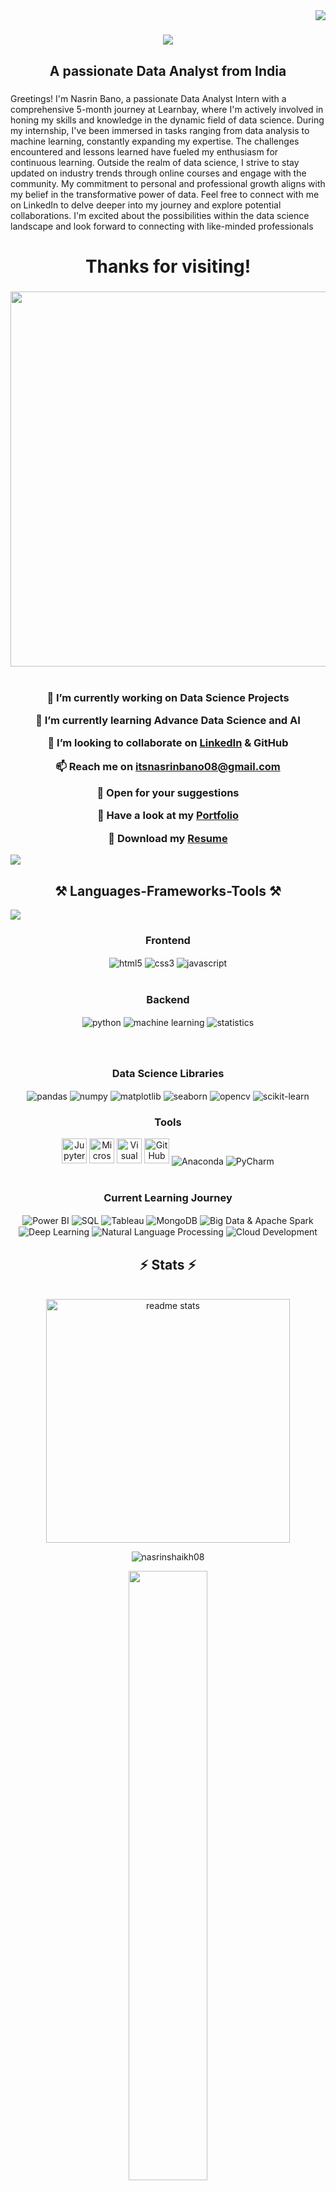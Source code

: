 <img align="right" src="https://visitor-badge.laobi.icu/badge?page_id=NasrinShaikh08.NasrinShaikh08" />

###

<h1 align="center">
    <a href="https://www.linkedin.com/in/nasrinshaikh/">
    <img src="https://readme-typing-svg.herokuapp.com/?font=Righteous&size=35&center=true&vCenter=true&width=500&height=70&duration=4000&lines=Hello!+👋;+I'm+Nasrin+Bano+👩🏼‍💻;" />
    </a>
</h1>

###

<h2 align="center">A passionate Data Analyst from India</h2>

###

Greetings! I'm Nasrin Bano, a passionate Data Analyst Intern with a comprehensive 5-month journey at Learnbay, where I'm actively involved in honing my skills and knowledge in the dynamic field of data science. During my internship, I've been immersed in tasks ranging from data analysis to machine learning, constantly expanding my expertise. The challenges encountered and lessons learned have fueled my enthusiasm for continuous learning. Outside the realm of data science, I strive to stay updated on industry trends through online courses and engage with the community. My commitment to personal and professional growth aligns with my belief in the transformative power of data. Feel free to connect with me on LinkedIn to delve deeper into my journey and explore potential collaborations. I'm excited about the possibilities within the data science landscape and look forward to connecting with like-minded professionals

###

<h1 align="center">
  Thanks for visiting!
</h1>

###

<img src="https://github.com/Anmol-Baranwal/Cool-GIFs-For-GitHub/assets/74038190/80728820-e06b-4f96-9c9e-9df46f0cc0a5" height="600" width="1000">
<br><br>
<!--  <p align="left"> <img src="https://github.com/Anmol-Baranwal/Cool-GIFs-For-GitHub/assets/74038190/80728820-e06b-4f96-9c9e-9df46f0cc0a5" width="600"> </p> --> 
<!-- <img  -->
<!-- src="https://camo.githubusercontent.com/a69ef1e4a173201181c22ac940c8b17935229d4d45ac5276631cbf4ba3d21db4/68747470733a2f2f6d69722d73332d63646e2d63662e626568616e63652e6e65742f70726f6a6563745f6d6f64756c65732f646973702f3630313031343131363737303437352e363036386265666634363430612e676966" />  -->
<!-- <img src="https://github.com/Anmol-Baranwal/Cool-GIFs-For-GitHub/assets/74038190/80728820-e06b-4f96-9c9e-9df46f0cc0a5" width="600"> -->
  
###

<h3 align="center">
  
 🔭 I’m currently working on **Data Science Projects**

 🌱 I’m currently learning **Advance Data Science and AI**

 👯 I’m looking to collaborate on **<a href="https://www.linkedin.com/in/nasrinshaikh/">LinkedIn</a> & GitHub**

 📫 Reach me on **itsnasrinbano08@gmail.com** 

 💬 Open for your suggestions
 
 💬 Have a look at my [Portfolio](###) 

 📄 Download my <a href="###">Resume</a>
</h3>

<img src="https://user-images.githubusercontent.com/73097560/115834477-dbab4500-a447-11eb-908a-139a6edaec5c.gif">
<h2 align="center">⚒️ Languages-Frameworks-Tools ⚒️</h2>
<img src="https://user-images.githubusercontent.com/73097560/115834477-dbab4500-a447-11eb-908a-139a6edaec5c.gif">

 <div align="center"><h3 align="center">Frontend</h3>
    <img src="https://img.shields.io/badge/html5-%23E34F26.svg?style=for-the-badge&logo=html5&logoColor=white" align="center" alt="html5">
    <img src = "https://img.shields.io/badge/css3-%231572B6.svg?style=for-the-badge&logo=css3&logoColor=white" align="center" alt="css3">
    <img src ="https://img.shields.io/badge/javascript-%23323330.svg?style=for-the-badge&logo=javascript&logoColor=%23F7DF1E" align="center" alt="javascript">
</div>
<br/>

###

  <div align="center"><h3 align="center">Backend</h3> 
    <img src="https://img.shields.io/badge/python-%233776AB.svg?style=for-the-badge&logo=python&logoColor=white" align="center" alt="python">
    <img src="https://img.shields.io/badge/machine%20learning-%23000000.svg?style=for-the-badge&logo=machine-learning&logoColor=white" align="center" alt="machine learning">
    <img src="https://img.shields.io/badge/statistics-%23150458.svg?style=for-the-badge&logo=statistics&logoColor=white" align="center" alt="statistics">
 </div>

 ###

  <br/>
  <div align="center"><h3 align="center">Data Science Libraries</h3> 
    <img src="https://img.shields.io/badge/pandas-%23150458.svg?style=for-the-badge&logo=pandas&logoColor=white" align="center" alt="pandas">
    <img src="https://img.shields.io/badge/numpy-%23013243.svg?style=for-the-badge&logo=numpy&logoColor=white" align="center" alt="numpy">
    <img src="https://img.shields.io/badge/matplotlib-%23E34F26.svg?style=for-the-badge&logo=matplotlib&logoColor=white" align="center" alt="matplotlib">
    <img src="https://img.shields.io/badge/seaborn-%237643A6.svg?style=for-the-badge&logo=seaborn&logoColor=white" align="center" alt="seaborn">
    <img src="https://img.shields.io/badge/opencv-%233776AB.svg?style=for-the-badge&logo=opencv&logoColor=white" align="center" alt="opencv">
    <img src="https://img.shields.io/badge/scikit--learn-%23F7931E.svg?style=for-the-badge&logo=scikit-learn&logoColor=white" align="center" alt="scikit-learn">
 </div>

####
 
  <div align="center"><h3 align="center">Tools</h3> 
    <img src="https://img.shields.io/badge/Jupyter%20Notebook-%23F37626.svg?style=for-the-badge&logo=jupyter&logoColor=white" height="40" alt="Jupyter Notebook">
    <img src="https://img.shields.io/badge/Microsoft%20Excel-%217036A.svg?style=for-the-badge&logo=microsoft-excel&logoColor=white" height="40" alt="Microsoft Excel">
    <img src="https://img.shields.io/badge/Visual%20Studio%20Code-%23007ACC.svg?style=for-the-badge&logo=visual-studio-code&logoColor=white" height="40" alt="Visual Studio Code">
    <img src="https://img.shields.io/badge/GitHub-%23121011.svg?style=for-the-badge&logo=github&logoColor=white" height="40" alt="GitHub">
    <img src="https://img.shields.io/badge/Anaconda-%2343B02A.svg?style=for-the-badge&logo=anaconda&logoColor=white" align="center" alt="Anaconda">
    <img src="https://img.shields.io/badge/PyCharm-%23000000.svg?style=for-the-badge&logo=pycharm&logoColor=white" align="center" alt="PyCharm">
</div>
   <br/>

###

<div align="center">
  <h3 align="center">Current Learning Journey</h3>
  <img src="https://img.shields.io/badge/Power%20BI-%230B88CE.svg?style=for-the-badge&logo=power-bi&logoColor=white" align="center" alt="Power BI">
  <img src="https://img.shields.io/badge/SQL-%23CC2927.svg?style=for-the-badge&logo=sql&logoColor=white" align="center" alt="SQL">
  <img src="https://img.shields.io/badge/Tableau-%23E97627.svg?style=for-the-badge&logo=tableau&logoColor=white" align="center" alt="Tableau">
  <img src="https://img.shields.io/badge/MongoDB-%234EA94B.svg?style=for-the-badge&logo=mongodb&logoColor=white" align="center" alt="MongoDB">
  <img src="https://img.shields.io/badge/Big%20Data%20%26%20Apache%20Spark-%23E25A1C.svg?style=for-the-badge&logo=apache-spark&logoColor=white" align="center" alt="Big Data & Apache 
  Spark">
  <img src="https://img.shields.io/badge/Deep%20Learning-%23FF6F00.svg?style=for-the-badge&logo=deep-learning&logoColor=white" align="center" alt="Deep Learning">
  <img src="https://img.shields.io/badge/NLP-%23276DC3.svg?style=for-the-badge&logo=natural-language-processing&logoColor=white" align="center" alt="Natural Language Processing">
  <img src="https://img.shields.io/badge/Cloud%20Development-%234EA4A4.svg?style=for-the-badge&logo=cloud&logoColor=white" align="center" alt="Cloud Development">
</div>

### 

<h2 align="center">⚡ Stats ⚡</h2>
<br/>
<div align="center">
  <img width="390" src="https://github-readme-stats-salesp07.vercel.app/api?username=nasrinshaikh08&count_private=true&show_icons=true&theme=react&rank_icon=github&border_radius=10" 
  alt="readme stats" />
  <p><img align="center" src="https://github-readme-streak-stats.herokuapp.com/?user=nasrinshaikh08&theme=react" alt="nasrinshaikh08" /></p>
</div>

 <div align="center">
 <img src="https://github-readme-stats-sigma-five.vercel.app/api/top-langs/?username=nasrinshaikh08&theme=react&border_radius=4.6&show_icons=true&count_private=true&hide_border=true&show_icons=true" style="width: 50%" />
</div>

